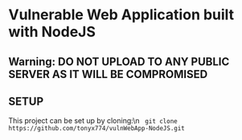 # Vulnerable Web Application built with NodeJS
## Warning: DO NOT UPLOAD TO ANY PUBLIC SERVER AS IT WILL BE COMPROMISED


## SETUP
This project can be set up by cloning:\n
` git clone https://github.com/tonyx774/vulnWebApp-NodeJS.git`

